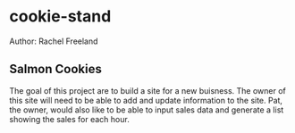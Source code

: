 # cookie-stand

Author: Rachel Freeland

## Salmon Cookies

The goal of this project are to build a site for a new buisness.
The owner of this site will need to be able to add and update information to the site.
Pat, the owner, would also like to be able to input sales data and generate a list showing the sales
for each hour.
